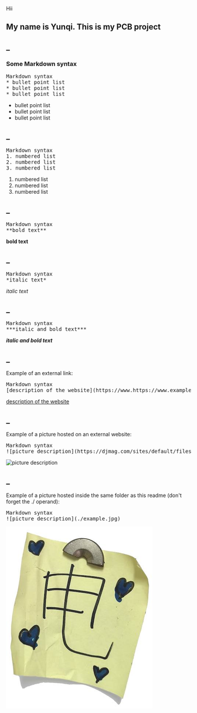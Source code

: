 Hii

## My name is Yunqi. This is my PCB project 

## _

### Some Markdown syntax

<pre>Markdown syntax
* bullet point list
* bullet point list
* bullet point list</pre>

* bullet point list
* bullet point list
* bullet point list</pre>

## _

<pre>Markdown syntax
1. numbered list
2. numbered list
3. numbered list</pre>

1. numbered list
2. numbered list
3. numbered list

## _

<pre>Markdown syntax
**bold text**</pre>

**bold text**

## _

<pre>Markdown syntax
*italic text*</pre>

*italic text*

## _

<pre>Markdown syntax
***italic and bold text***</pre>

***italic and bold text***

## _

Example of an external link:
<pre>Markdown syntax
[description of the website](https://www.https://www.example.com/)</pre>

[description of the website](https://www.https://www.example.com/)

## _

Example of a picture hosted on an external website:

<pre>Markdown syntax
![picture description](https://djmag.com/sites/default/files/storyimages/Clara_Rockmore.jpg)</pre>

![picture description](https://djmag.com/sites/default/files/storyimages/Clara_Rockmore.jpg)

## _

Example of a picture hosted inside the same folder as this readme (don't forget the ./ operand):

<pre>Markdown syntax
![picture description](./example.jpg)</pre>

![picture description](./example.jpg)
